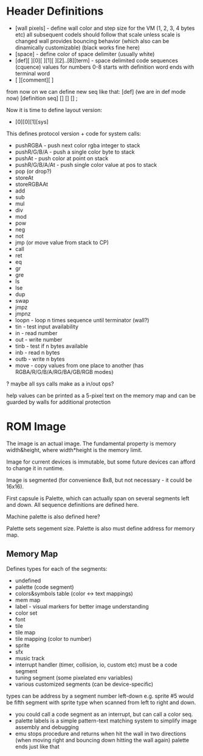 Header Definitions
==================

* [wall pixels] - define wall color and step size for the VM (1, 2, 3, 4 bytes etc)
                all subsequent codels should follow that scale unless scale is changed
                wall provides bouncing behavior (which also can be dinamically customizable)
                (black works fine here)
* [space] - define color of space delimiter (usually white)
* [def][ ][0][ ][1][ ][2]..[8][term] - space delimited code sequences (cquence) values for numbers 0-8
                starts with definition word
                ends with terminal word
* [ ][comment][ ]

from now on we can define new seq like that: [def] (we are in def mode now) [definition seq] [] [] [] ;

Now it is time to define layout version:

* [0][0][1][sys]

This defines protocol version + code for system calls:

* pushRGBA - push next color rgba integer to stack
* pushR/G/B/A - push a single color byte to stack
* pushAt - push color at point on stack
* pushR/G/B/A/At - push single color value at pos to stack
* pop (or drop?)
* storeAt
* storeRGBAAt
* add
* sub
* mul
* div
* mod
* pow
* neg
* not
* jmp (or move value from stack to CP)
* call
* ret
* eq
* gr
* gre
* ls
* lse
* dup
* swap
* jmpz
* jmpnz
* loopn - loop n times sequence until terminator (wall?)
* tin - test input availability
* in - read number
* out - write number
* tinb - test if n bytes available
* inb - read n bytes
* outb - write n bytes
* move - copy values from one place to another (has RGBA/R/G/B/A/RG/BA/GB/RGB modes)

? maybe all sys calls make as a in/out ops?


help values can be printed as a 5-pixel text on the memory map
and can be guarded by walls for additional protection


ROM Image
=========
The image is an actual image.
The fundamental property is memory width&height,
where width*height is the memory limit.

Image for current devices is immutable,
but some future devices can afford to change it in runtime.

Image is segmented (for convenience 8x8, but not necessary -
it could be 16x16).

First capsule is Palette, which can actually span on several
segments left and down.
All sequence definitions are defined here.

Machine palette is also defined here?

Palette sets segement size.
Palette is also must define address for memory map.

Memory Map
----------
Defines types for each of the segments:

* undefined
* palette (code segment)
* colors&symbols table (color <-> text mappings)
* mem map
* label - visual markers for better image understanding
* color set
* font
* tile
* tile map
* tile mapping (color to number)
* sprite
* sfx
* music track
* interrupt handler (timer, collision, io, custom etc)
  must be a code segment
* tuning segment (some pixelated env variables)
* various customized segments (can be device-specific)

types can be address by a segment number left-down
e.g. sprite #5 would be fifth segment with sprite type
when scanned from left to right and down.


* you could call a code segment as an interrupt, but can call a color seq.
* palette labels is a simple pattern-text matching system
  to simplify image assembly and debugging
* emu stops procedure and returns when hit the wall in two directions
  (when moving right and bouncing down hitting the wall again)
  palette ends just like that
